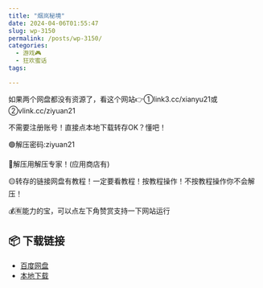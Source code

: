 ```yaml
---
title: "烟岚秘境"
date: 2024-04-06T01:55:47
slug: wp-3150
permalink: /posts/wp-3150/
categories:
  - 游戏🎮
  - 狂欢蜜话
tags:

---
```


如果两个网盘都没有资源了，看这个网站👉①link3.cc/xianyu21或②vlink.cc/ziyuan21

不需要注册账号！直接点本地下载转存OK？懂吧！

🟢解压密码:ziyuan21

🔵解压用解压专家！(应用商店有)

🟡转存的链接网盘有教程！一定要看教程！按教程操作！不按教程操作你不会解压！

💰🈶能力的宝，可以点左下角赞赏支持一下网站运行

## 📦 下载链接
- [百度网盘](https://blziyuan21.com/pay-download/3150?key=7ba4bdf8fa&down_id=0)
- [本地下载](https://blziyuan21.com/pay-download/3150?key=7ba4bdf8fa&down_id=1)


